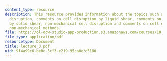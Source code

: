 ```yaml
---
content_type: resource
description: This resource provides information about the topics such as methods of
  disruption, comments on cell disruption by liquid shear, comments on cell disruption
  by solid shear, non-mechanical cell disruption and comments on cell disruption by
  non-mechanical methods.
file: https://ol-ocw-studio-app-production.s3.amazonaws.com/courses/10-445-separation-processes-for-biochemical-products-summer-2005/9f4a99c6be0c5cf3e21995ca0e2c5180_lecture_3.pdf
file_type: application/pdf
resourcetype: Document
title: lecture_3.pdf
uid: 9f4a99c6-be0c-5cf3-e219-95ca0e2c5180
---
```

